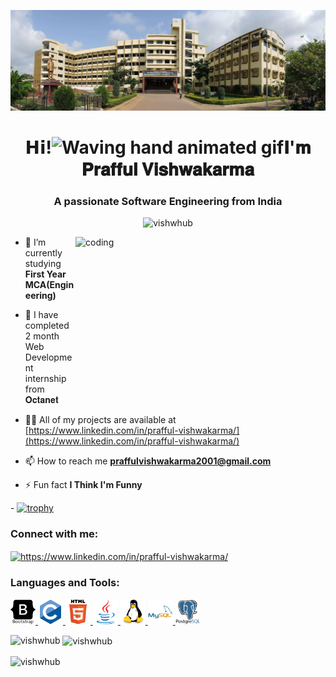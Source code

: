 ![logo](https://github.com/vishwhub/vishwhub/blob/main/College-Photo%20(1).jpg)
<h1 align="center"><a herf="https://github.com/abhisheknik"> 𝗛𝗶!<img src="https://user-images.githubusercontent.com/79035081/208421932-fddfb58d-03e8-40ee-90f0-e6daa850186f.gif" 
         alt="Waving hand animated gif"
         height="45"
         width="45" />𝐈'𝐦 𝐏𝐫𝐚𝐟𝐟𝐮𝐥 𝐕𝐢𝐬𝐡𝐰𝐚𝐤𝐚𝐫𝐦𝐚
</h1>

<h3 align="center">A passionate Software Engineering from India</h3>

<p align="center"> <img src="https://komarev.com/ghpvc/?username=vishwhub&label=Profile%20views&color=0e75b6&style=flat" alt="vishwhub" /> </p>
<img align="right" alt="coding" width="400" height="250" src="https://static01.nyt.com/images/2018/12/17/autossell/17sl_laptop/28sl_laptopspill-superJumbo-v2.gif">

- 🌱 I’m currently studying **First Year MCA(Engineering)**

- 🍉 I have completed 2 month Web Development internship from 𝐎𝐜𝐭𝐚𝐧𝐞𝐭

- 👨‍💻 All of my projects are available at [https://www.linkedin.com/in/prafful-vishwakarma/](https://www.linkedin.com/in/prafful-vishwakarma/)

- 📫 How to reach me **praffulvishwakarma2001@gmail.com**

- ⚡ Fun fact **I Think I'm Funny**


-<break> <break>[![trophy](https://github-profile-trophy.vercel.app/?username=vishwhub)](https://github.com/vishwhub/github-profile-trophy)

<h3 align="left">Connect with me:</h3>
<p align="left">
<a href="https://linkedin.com/in/https://www.linkedin.com/in/prafful-vishwakarma/" target="blank"><img align="center" src="https://raw.githubusercontent.com/rahuldkjain/github-profile-readme-generator/master/src/images/icons/Social/linked-in-alt.svg" alt="https://www.linkedin.com/in/prafful-vishwakarma/" height="30" width="40" /></a>
</p>

<h3 align="left">Languages and Tools:</h3>
<p align="left"> <a href="https://getbootstrap.com" target="_blank" rel="noreferrer"> <img src="https://raw.githubusercontent.com/devicons/devicon/master/icons/bootstrap/bootstrap-plain-wordmark.svg" alt="bootstrap" width="40" height="40"/> </a> <a href="https://www.cprogramming.com/" target="_blank" rel="noreferrer"> <img src="https://raw.githubusercontent.com/devicons/devicon/master/icons/c/c-original.svg" alt="c" width="40" height="40"/> </a> <a href="https://www.w3.org/html/" target="_blank" rel="noreferrer"> <img src="https://raw.githubusercontent.com/devicons/devicon/master/icons/html5/html5-original-wordmark.svg" alt="html5" width="40" height="40"/> </a> <a href="https://www.java.com" target="_blank" rel="noreferrer"> <img src="https://raw.githubusercontent.com/devicons/devicon/master/icons/java/java-original.svg" alt="java" width="40" height="40"/> </a> <a href="https://www.linux.org/" target="_blank" rel="noreferrer"> <img src="https://raw.githubusercontent.com/devicons/devicon/master/icons/linux/linux-original.svg" alt="linux" width="40" height="40"/> </a> <a href="https://www.mysql.com/" target="_blank" rel="noreferrer"> <img src="https://raw.githubusercontent.com/devicons/devicon/master/icons/mysql/mysql-original-wordmark.svg" alt="mysql" width="40" height="40"/> </a> <a href="https://www.postgresql.org" target="_blank" rel="noreferrer"> <img src="https://raw.githubusercontent.com/devicons/devicon/master/icons/postgresql/postgresql-original-wordmark.svg" alt="postgresql" width="40" height="40"/> </a> </p>

<p><img align="left" src="https://github-readme-stats.vercel.app/api/top-langs?username=vishwhub&show_icons=true&locale=en&layout=compact" alt="vishwhub" /></p>

<p>&nbsp;<img align="center" src="https://github-readme-stats.vercel.app/api?username=vishwhub&show_icons=true&locale=en" alt="vishwhub" /></p>

<p><img align="center" src="https://github-readme-streak-stats.herokuapp.com/?user=vishwhub&" alt="vishwhub" /></p>
